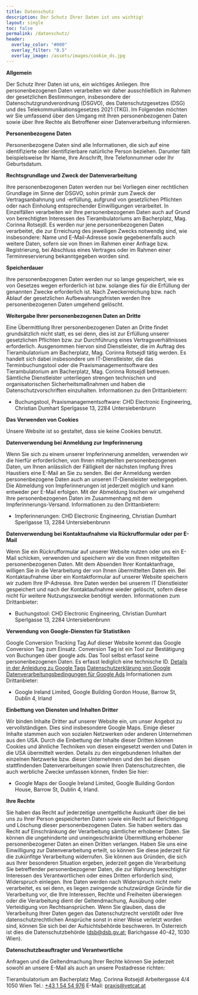 ```yaml
---
title: Datenschutz
description: Der Schutz Ihrer Daten ist uns wichtig!
layout: single
toc: false
permalink: /datenschutz/
header:
  overlay_color: "#000"
  overlay_filter: "0.5"
  overlay_image: /assets/images/cookie_ds.jpg
---
```


**Allgemein** 

Der Schutz Ihrer Daten ist uns, ein wichtiges Anliegen. Ihre personenbezogenen Daten verarbeiten wir daher ausschließlich im Rahmen der gesetzlichen Bestimmungen, insbesondere der Datenschutzgrundverordnung (DSGVO), des Datenschutzgesetzes (DSG) und des Telekommunikationsgesetzes 2021 (TKG). Im Folgenden möchten wir Sie umfassend über den Umgang mit Ihren personenbezogenen Daten sowie über Ihre Rechte als Betroffener einer Datenverarbeitung informieren. 

**Personenbezogene Daten**

Personenbezogene Daten sind alle Informationen, die sich auf eine identifizierte oder identifizierbare natürliche Person beziehen. Darunter fällt beispielsweise Ihr Name, Ihre Anschrift, Ihre Telefonnummer oder Ihr Geburtsdatum. 

**Rechtsgrundlage und Zweck der Datenverarbeitung**

Ihre personenbezogenen Daten werden nur bei Vorliegen einer rechtlichen Grundlage im Sinne der DSGVO, sohin primär zum Zweck der Vertragsanbahnung und -erfüllung, aufgrund von gesetzlichen Pflichten oder nach Einholung entsprechender Einwilligungen verarbeitet. 
In Einzelfällen verarbeiten wir Ihre personenbezogenen Daten auch auf Grund von berechtigten Interessen des Tierambulatoriums am Bacherplatz, Mag. Corinna Rotsejdl. Es werden nur jene personenbezogenen Daten verarbeitet, die zur Erreichung des jeweiligen Zwecks notwendig sind, wie insbesondere: Name und E-Mail-Adresse sowie gegebenenfalls auch weitere Daten, sofern sie von Ihnen im Rahmen einer Anfrage bzw. Registrierung, bei Abschluss eines Vertrages oder im Rahmen einer Terminreservierung bekanntgegeben worden sind. 

**Speicherdauer**

Ihre personenbezogenen Daten werden nur so lange gespeichert, wie es von Gesetzes wegen erforderlich ist bzw. solange dies für die Erfüllung der genannten Zwecke erforderlich ist. Nach Zweckerreichung bzw. nach Ablauf der gesetzlichen Aufbewahrungsfristen werden Ihre personenbezogenen Daten umgehend gelöscht. 

**Weitergabe Ihrer personenbezogenen Daten an Dritte**

Eine Übermittlung Ihrer personenbezogenen Daten an Dritte findet grundsätzlich nicht statt, es sei denn, dies ist zur Erfüllung unserer gesetzlichen Pflichten bzw. zur Durchführung eines Vertragsverhältnisses erforderlich. 
Ausgenommen hiervon sind Dienstleister, die im Auftrag des Tierambulatorium am Bacherplatz, Mag. Corinna Rotsejdl tätig werden. Es handelt sich dabei insbesondere um IT-Dienstleister, die das Terminbuchungstool oder die Praxismanagementsoftware des Tierambulatorium am Bacherplatz, Mag. Corinna Rotsejdl betreuen. Sämtliche Dienstleister unterliegen strengen technischen und organisatorischen Sicherheitsmaßnahmen und haben die Datenschutzvorschriften einzuhalten. 
Informationen zu den Drittanbietern:
-	Buchungstool, Praxismanagementsoftware: CHD Electronic Engineering, Christian Dumhart Sperlgasse 13, 2284 Untersiebenbrunn

**Das Verwenden von Cookies**

Unsere Website ist so gestaltet, dass sie keine Cookies benutzt.

**Datenverwendung bei Anmeldung zur Impferinnerung**

Wenn Sie sich zu einem unserer Impferinnerung anmelden, verwenden wir die hierfür erforderlichen, von Ihnen mitgeteilten personenbezogenen Daten, um Ihnen anlässlich der Fälligkeit der nächsten Impfung Ihres Haustiers eine E-Mail an Sie zu senden. Bei der Anmeldung werden personenbezogene Daten auch an unseren IT-Diensleister weitergegeben. Die Abmeldung von Impferinnerungen ist jederzeit möglich und kann entweder per E-Mail erfolgen. Mit der Abmeldung löschen wir umgehend Ihre personenbezogenen Daten im Zusammenhang mit dem Impferinnerungs-Versand.
Informationen zu den Drittanbietern:
-	Impferinnerungen: CHD Electronic Engineering, Christian Dumhart Sperlgasse 13, 2284 Untersiebenbrunn

**Datenverwendung bei Kontaktaufnahme via Rückrufformular oder per E-Mail**

Wenn Sie ein Rückrufformular auf unserer Website nutzen oder uns ein E-Mail schicken, verwenden und speichern wir die von Ihnen mitgeteilten personenbezogenen Daten. Mit dem Absenden Ihrer Kontaktanfrage, willigen Sie in die Verarbeitung der von Ihnen übermittelten Daten ein. Bei Kontaktaufnahme über ein Kontaktformular auf unserer Website speichern wir zudem Ihre IP-Adresse. Ihre Daten werden bei unserem IT Dienstleister gespeichert und nach der Kontaktaufnahme wieder gelöscht, sofern diese nicht für weitere Nutzungszwecke benötigt werden. 
Informationen zum Drittanbieter:
-	Buchungstool: CHD Electronic Engineering, Christian Dumhart Sperlgasse 13, 2284 Untersiebenbrunn

**Verwendung von Google-Diensten für Statistiken**

Google Conversion Tracking Tag 
Auf dieser Website kommt das Google Conversion Tag zum Einsatz. Conversion Tag ist ein Tool zur Bestätigung von Buchungen über google ads. Das Tool selbst erfasst keine personenbezogenen Daten. Es erfasst lediglich eine technische ID. 
[Details in der Anleidung zu Google Tags](https://developers.google.com/tag-platform/devguides/cross-domain)
[Datenschutzerklärung von Google](https://policies.google.com/privacy)
[Datenverarbeitungsbedingungen für Google Ads](https://privacy.google.com/businesses/processorterms/)
Informationen zum Drittanbieter:
-	Google Ireland Limited, Google Building Gordon House, Barrow St, Dublin 4, Irland

**Einbettung von Diensten und Inhalten Dritter**

Wir binden Inhalte Dritter auf unserer Website ein, um unser Angebot zu vervollständigen. Dies sind insbesondere Google Maps. Einige dieser Inhalte stammen auch von sozialen Netzwerken oder anderen Unternehmen aus den USA. Durch die Einbettung der Inhalte dieser Dritten können Cookies und ähnliche Techniken von diesen eingesetzt werden und Daten in die USA übermittelt werden. Details zu den eingebundenen Inhalten der einzelnen Netzwerke bzw. dieser Unternehmen und den bei diesen stattfindenden Datenverarbeitungen sowie Ihren Datenschutzrechten, die auch werbliche Zwecke umfassen können, finden Sie hier:
-	Google Maps der Google Ireland Limited, Google Building Gordon House, Barrow St, Dublin 4, Irland.


**Ihre Rechte**

Sie haben das Recht auf jederzeitige unentgeltliche Auskunft über die bei uns zu Ihrer Person gespeicherten Daten sowie ein Recht auf Berichtigung und Löschung dieser personenbezogenen Daten. Sie haben weiters das Recht auf Einschränkung der Verarbeitung sämtlicher erhobener Daten. Sie können die ungehinderte und uneingeschränkte Übermittlung erhobener personenbezogener Daten an einen Dritten verlangen. Haben Sie uns eine Einwilligung zur Datenverarbeitung erteilt, so können Sie diese jederzeit für die zukünfitge Verarbeitung widerrufen. 
Sie können aus Gründen, die sich aus Ihrer besonderen Situation ergeben, jederzeit gegen die Verarbeitung Sie betreffender personenbezogener Daten, die zur Wahrung berechtigter Interessen des Verantwortlichen oder eines Dritten erforderlich sind, Widerspruch einlegen. Ihre Daten werden nach Widerspruch nicht mehr verarbeitet, es sei denn, es liegen zwingende schutzwürdige Gründe für die Verarbeitung vor, die Ihre Interessen, Rechte und Freiheiten überwiegen oder die Verarbeitung dient der Geltendmachung, Ausübung oder Verteidigung von Rechtsansprüchen. 
Wenn Sie glauben, dass die Verarbeitung Ihrer Daten gegen das Datenschutzrecht verstößt oder Ihre datenschutzrechtlichen Ansprüche sonst in einer Weise verletzt worden sind, können Sie sich bei der Aufsichtsbehörde beschweren. In Österreich ist dies die Datenschutzbehörde (dsb@dsb.gv.at; Barichgasse 40-42, 1030 Wien).  

**Datenschutzbeauftragter und Verantwortliche**

Anfragen und die Geltendmachung Ihrer Rechte können Sie jederzeit sowohl an unsere E-Mail als auch an unsere Postadresse richten:

Tierambulatorium am Bacherplatz
Mag. Corinna Rotsejdl
Arbeitergasse 4/4
1050 Wien
Tel.: <a href="tel:+43 1 54 54 976">+43 1 54 54 976</a>
E-Mail: <i class="fas fa-fw fa-envelope"></i> <a href="mailto:praxis@vetcat.at">praxis@vetcat.at</a>  